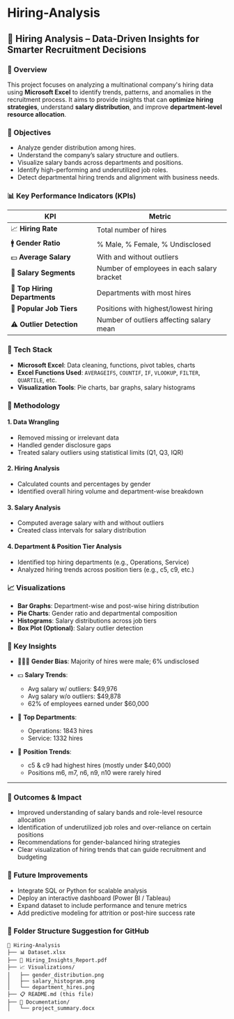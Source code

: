 # Hiring-Analysis
## 📁 Hiring Analysis – Data-Driven Insights for Smarter Recruitment Decisions

### 📌 Overview

This project focuses on analyzing a multinational company's hiring data using **Microsoft Excel** to identify trends, patterns, and anomalies in the recruitment process. It aims to provide insights that can **optimize hiring strategies**, understand **salary distribution**, and improve **department-level resource allocation**.

### 🎯 Objectives

* Analyze gender distribution among hires.
* Understand the company’s salary structure and outliers.
* Visualize salary bands across departments and positions.
* Identify high-performing and underutilized job roles.
* Detect departmental hiring trends and alignment with business needs.

### 📊 Key Performance Indicators (KPIs)

| KPI                           | Metric                                     |
| ----------------------------- | ------------------------------------------ |
| 📈 **Hiring Rate**            | Total number of hires                      |
| 🚹 **Gender Ratio**           | % Male, % Female, % Undisclosed            |
| 💵 **Average Salary**         | With and without outliers                  |
| 🧮 **Salary Segments**        | Number of employees in each salary bracket |
| 🏢 **Top Hiring Departments** | Departments with most hires                |
| 👔 **Popular Job Tiers**      | Positions with highest/lowest hiring       |
| ⚠️ **Outlier Detection**      | Number of outliers affecting salary mean   |

### 🧰 Tech Stack

* **Microsoft Excel**: Data cleaning, functions, pivot tables, charts
* **Excel Functions Used**: `AVERAGEIFS`, `COUNTIF`, `IF`, `VLOOKUP`, `FILTER`, `QUARTILE`, etc.
* **Visualization Tools**: Pie charts, bar graphs, salary histograms

### 🔎 Methodology

#### 1. **Data Wrangling**

* Removed missing or irrelevant data
* Handled gender disclosure gaps
* Treated salary outliers using statistical limits (Q1, Q3, IQR)

#### 2. **Hiring Analysis**

* Calculated counts and percentages by gender
* Identified overall hiring volume and department-wise breakdown

#### 3. **Salary Analysis**

* Computed average salary with and without outliers
* Created class intervals for salary distribution

#### 4. **Department & Position Tier Analysis**

* Identified top hiring departments (e.g., Operations, Service)
* Analyzed hiring trends across position tiers (e.g., c5, c9, etc.)

### 📈 Visualizations

* **Bar Graphs**: Department-wise and post-wise hiring distribution
* **Pie Charts**: Gender ratio and departmental composition
* **Histograms**: Salary distributions across job tiers
* **Box Plot (Optional)**: Salary outlier detection

### 📌 Key Insights

* 🧑‍🤝‍🧑 **Gender Bias**: Majority of hires were male; 6% undisclosed
* 💵 **Salary Trends**:

  * Avg salary w/ outliers: \$49,976
  * Avg salary w/o outliers: \$49,878
  * 62% of employees earned under \$60,000
* 🏢 **Top Departments**:

  * Operations: 1843 hires
  * Service: 1332 hires
* 👔 **Position Trends**:

  * c5 & c9 had highest hires (mostly under \$40,000)
  * Positions m6, m7, n6, n9, n10 were rarely hired

---

### 🚀 Outcomes & Impact

* Improved understanding of salary bands and role-level resource allocation
* Identification of underutilized job roles and over-reliance on certain positions
* Recommendations for gender-balanced hiring strategies
* Clear visualization of hiring trends that can guide recruitment and budgeting

### 🔧 Future Improvements

* Integrate SQL or Python for scalable analysis
* Deploy an interactive dashboard (Power BI / Tableau)
* Expand dataset to include performance and tenure metrics
* Add predictive modeling for attrition or post-hire success rate


### 📎 Folder Structure Suggestion for GitHub

```
📁 Hiring-Analysis
├── 📊 Dataset.xlsx
├── 📄 Hiring_Insights_Report.pdf
├── 📈 Visualizations/
│   ├── gender_distribution.png
│   ├── salary_histogram.png
│   └── department_hires.png
├── 📋 README.md (this file)
├── 📂 Documentation/
│   └── project_summary.docx

